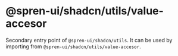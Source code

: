 # @spren-ui/shadcn/utils/value-accesor

Secondary entry point of `@spren-ui/shadcn/utils`. It can be used by importing from `@spren-ui/shadcn/utils/value-accesor`.
